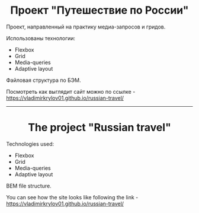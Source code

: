 <h1 align="center">Проект "Путешествие по России"</h1>

Проект, направленный на практику медиа-запросов и гридов.

Использованы технологии:
* Flexbox
* Grid
* Media-queries
* Adaptive layout

Файловая структура по БЭМ.

Посмотреть как выглядит сайт можно по ссылке - https://vladimirkrylov01.github.io/russian-travel/

-----------------------------------------------------------------
<h1 align="center">The project "Russian travel"</h1>


Technologies used:
* Flexbox
* Grid
* Media-queries
* Adaptive layout

BEM file structure.


You can see how the site looks like following the link - https://vladimirkrylov01.github.io/russian-travel/
